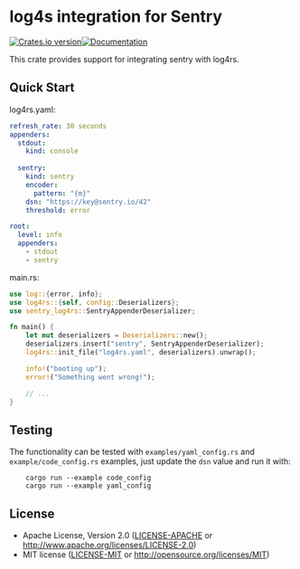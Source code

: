 # log4s integration for Sentry

[![Crates.io version](https://img.shields.io/crates/v/sentry-log4rs.svg)](https://crates.io/crates/sentry-log4rs)[![Documentation](https://docs.rs/sentry-log4rs/badge.svg)](https://docs.rs/sentry-log4rs/)

This crate provides support for integrating sentry with log4rs.

## Quick Start

log4rs.yaml:
```yaml
refresh_rate: 30 seconds
appenders:
  stdout:
    kind: console
  
  sentry:
    kind: sentry
    encoder:
      pattern: "{m}"
    dsn: "https://key@sentry.io/42"
    threshold: error

root:
  level: info
  appenders:
    - stdout
    - sentry

```

main.rs:
```rust
use log::{error, info};
use log4rs::{self, config::Deserializers};
use sentry_log4rs::SentryAppenderDeserializer;

fn main() {
    let mut deserializers = Deserializers::new();
    deserializers.insert("sentry", SentryAppenderDeserializer);
    log4rs::init_file("log4rs.yaml", deserializers).unwrap();

    info!("booting up");
    error!("Something went wrong!");

    // ...
}
```

## Testing

The functionality can be tested with  `examples/yaml_config.rs` and `example/code_config.rs` examples, just update the `dsn` value and run it with:

```shell script
    cargo run --example code_config
    cargo run --example yaml_config
```
## License

 * Apache License, Version 2.0 ([LICENSE-APACHE](LICENSE-APACHE) or http://www.apache.org/licenses/LICENSE-2.0)
 * MIT license ([LICENSE-MIT](LICENSE-MIT) or http://opensource.org/licenses/MIT)
